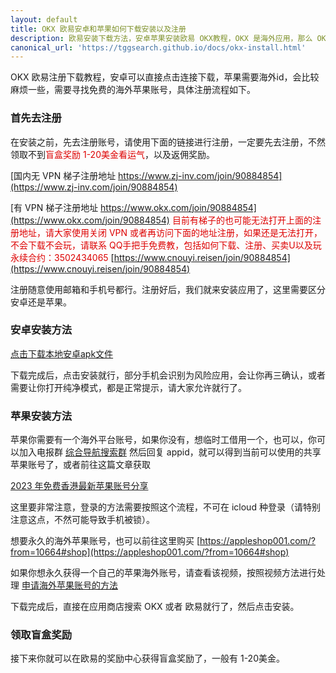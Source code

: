 ```yaml
---
layout: default
title: OKX 欧易安卓和苹果如何下载安装以及注册
description: 欧易安装下载方法，安卓苹果安装欧易 OKX教程，OKX 是海外应用，那么 OKX/欧易如何下载安装使用呢？这里需要区分是苹果还是安卓，安卓稍微简单一些。欧易通过返佣地址邀请注册，还可以拿到1-20美金的随机奖励，相当于白送现金。
canonical_url: 'https://tggsearch.github.io/docs/okx-install.html'
---
```

OKX 欧易注册下载教程，安卓可以直接点击连接下载，苹果需要海外id，会比较麻烦一些，需要寻找免费的海外苹果账号，具体注册流程如下。
### 首先去注册
在安装之前，先去注册账号，请使用下面的链接进行注册，一定要先去注册，不然领取不到<font color="#dd0000">盲盒奖励 1-20美金看运气</font>，以及返佣奖励。

[国内无 VPN 梯子注册地址 https://www.zj-inv.com/join/90884854](https://www.zj-inv.com/join/90884854)

[有 VPN 梯子注册地址 https://www.okx.com/join/90884854](https://www.okx.com/join/90884854)
<font color="#dd0000">目前有梯子的也可能无法打开上面的注册地址，请大家使用关闭 VPN 或者再访问下面的地址注册，如果还是无法打开，不会下载不会玩，请联系 QQ手把手免费教，包括如何下载、注册、买卖U以及玩永续合约：3502434065</font>
[https://www.cnouyi.reisen/join/90884854](https://www.cnouyi.reisen/join/90884854)

注册随意使用邮箱和手机号都行。注册好后，我们就来安装应用了，这里需要区分安卓还是苹果。

### 安卓安装方法

[点击下载本地安卓apk文件](https://static.nfuwieiw.cn/upgradeapp/okx-android.apk)

下载完成后，点击安装就行，部分手机会识别为风险应用，会让你再三确认，或者需要让你打开纯净模式，都是正常提示，请大家允许就行了。

### 苹果安装方法

苹果你需要有一个海外平台账号，如果你没有，想临时工借用一个，也可以，你可以加入电报群 [综合导航搜索群](https://t.me/chineseSearchService) 然后回复 appid，就可以得到当前可以使用的共享苹果账号了，或者前往这篇文章获取

[2023 年免费香港最新苹果账号分享](./apple-id.html)

这里要非常注意，登录的方法需要按照这个流程，不可在 icloud 种登录（请特别注意这点，不然可能导致手机被锁）。

想要永久的海外苹果账号，也可以前往这里购买
 [https://appleshop001.com/?from=10664#shop](https://appleshop001.com/?from=10664#shop)

如果你想永久获得一个自己的苹果海外账号，请查看该视频，按照视频方法进行处理 [申请海外苹果账号的方法](https://www.youtube.com/watch?v=oY396wEXzww)

下载完成后，直接在应用商店搜索 OKX 或者 欧易就行了，然后点击安装。

### 领取盲盒奖励
接下来你就可以在欧易的奖励中心获得盲盒奖励了，一般有 1-20美金。